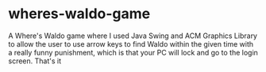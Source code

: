 # wheres-waldo-game
A Where's Waldo game where I used Java Swing and ACM Graphics Library to allow the user to use arrow keys to find Waldo within the given time with a really funny punishment,
which is that your PC will lock and go to the login screen. That's it

